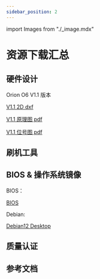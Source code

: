 ```yaml
---
sidebar_position: 2
---
```


import Images from "./\_image.mdx"

# 资源下载汇总

## 硬件设计

Orion O6 V1.1 版本

[V1.1 2D dxf](https://dl.radxa.com)

[V1.1 原理图 pdf](https://dl.radxa.com)

[V1.1 位号图 pdf](https://dl.radxa.com)

## 刷机工具

## BIOS & 操作系统镜像

BIOS：

[BIOS](https://dl.radxa.com)

Debian:

[Debian12 Desktop](https://dl.radxa.com)

## 质量认证

## 参考文档
